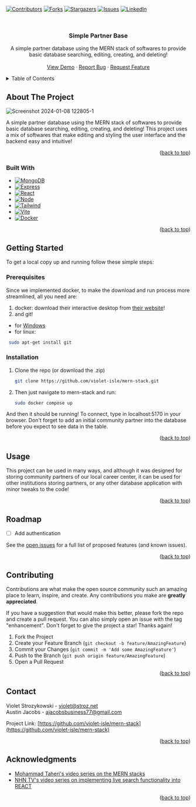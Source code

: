 <a name="readme-top"></a>



<!-- PROJECT SHIELDS -->
<!--
*** I'm using markdown "reference style" links for readability.
*** Reference links are enclosed in brackets [ ] instead of parentheses ( ).
*** See the bottom of this document for the declaration of the reference variables
*** for contributors-url, forks-url, etc. This is an optional, concise syntax you may use.
*** https://www.markdownguide.org/basic-syntax/#reference-style-links
-->
[![Contributors][contributors-shield]][contributors-url]
[![Forks][forks-shield]][forks-url]
[![Stargazers][stars-shield]][stars-url]
[![Issues][issues-shield]][issues-url]
[![LinkedIn][linkedin-shield]][linkedin-url]



<!-- PROJECT LOGO -->
<br />
<div align="center">
  <a href="https://github.com/violet-isle/mern-stack">
  </a>

<h3 align="center">Simple Partner Base</h3>

  <p align="center">
    A simple partner database using the MERN stack of softwares to provide basic database searching, editing, creating, and deleting!
    <br />
    <br />
    <a href="https://github.com/violet-isle/mern-stack">View Demo</a>
    ·
    <a href="https://github.com/violet-isle/mern-stack/issues">Report Bug</a>
    ·
    <a href="https://github.com/violet-isle/mern-stack/issues">Request Feature</a>
  </p>
</div>



<!-- TABLE OF CONTENTS -->
<details>
  <summary>Table of Contents</summary>
  <ol>
    <li>
      <a href="#about-the-project">About The Project</a>
      <ul>
        <li><a href="#built-with">Built With</a></li>
      </ul>
    </li>
    <li>
      <a href="#getting-started">Getting Started</a>
      <ul>
        <li><a href="#prerequisites">Prerequisites</a></li>
        <li><a href="#installation">Installation</a></li>
      </ul>
    </li>
    <li><a href="#usage">Usage</a></li>
    <li><a href="#roadmap">Roadmap</a></li>
    <li><a href="#contributing">Contributing</a></li>
    <li><a href="#contact">Contact</a></li>
    <li><a href="#acknowledgments">Acknowledgments</a></li>
  </ol>
</details>



<!-- ABOUT THE PROJECT -->
## About The Project

![Screenshot 2024-01-08 122805-1](https://github.com/violet-isle/mern-stack/assets/114704338/db2d02c6-3522-49dd-ad39-70e89af13138)


A simple partner database using the MERN stack of softwares to provide basic database searching, editing, creating, and deleting! This project uses a mix of softwares that make editing and styling the user interface and the backend easy and intuitive! 

<p align="right">(<a href="#readme-top">back to top</a>)</p>



### Built With

* [![MongoDB][MongoDB]][MongoDB-url]
* [![Express][Express]][Express-url]
* [![React][React.js]][React-url]
* [![Node][Node.js]][Node-url]
* [![Tailwind][Tailwind]][Tailwind-url]
* [![Vite][Vite]][Vite-url]
* [![Docker][Docker]][Docker-url]


<p align="right">(<a href="#readme-top">back to top</a>)</p>



<!-- GETTING STARTED -->
## Getting Started

To get a local copy up and running follow these simple steps:

### Prerequisites

Since we implemented docker, to make the download and run process more streamlined, all you need are:
1. docker:
  download their interactive desktop from [their website](https://www.docker.com/products/docker-desktop/)!
2. and git!
  * for [Windows](https://git-scm.com/download/win)
  * for linux:
  ```sh
   sudo apt-get install git
  ```
  
### Installation


1. Clone the repo (or download the .zip)
   ```sh
   git clone https://github.com/violet-isle/mern-stack.git
   ```
2. Then just navigate to mern-stack and run:
   ```sh
   sudo docker compose up
   ```
And then it should be running! To connect, type in localhost:5170 in your browser. Don't forget to add an initial community partner into the database before you expect to see data in the table.

<p align="right">(<a href="#readme-top">back to top</a>)</p>



<!-- USAGE EXAMPLES -->
## Usage

This project can be used in many ways, and although it was designed for storing community partners of our local career center, it can be used for other institutions storing partners, or any other database application with minor tweaks to the code!

<p align="right">(<a href="#readme-top">back to top</a>)</p>



<!-- ROADMAP -->
## Roadmap

- [ ] Add authentication

See the [open issues](https://github.com/violet-isle/mern-stack/issues) for a full list of proposed features (and known issues).

<p align="right">(<a href="#readme-top">back to top</a>)</p>



<!-- CONTRIBUTING -->
## Contributing

Contributions are what make the open source community such an amazing place to learn, inspire, and create. Any contributions you make are **greatly appreciated**.

If you have a suggestion that would make this better, please fork the repo and create a pull request. You can also simply open an issue with the tag "enhancement".
Don't forget to give the project a star! Thanks again!

1. Fork the Project
2. Create your Feature Branch (`git checkout -b feature/AmazingFeature`)
3. Commit your Changes (`git commit -m 'Add some AmazingFeature'`)
4. Push to the Branch (`git push origin feature/AmazingFeature`)
5. Open a Pull Request

<p align="right">(<a href="#readme-top">back to top</a>)</p>





<!-- CONTACT -->
## Contact

Violet Strozykowski - violet@stroz.net
<br />
Austin Jacobs - ajacobsbusiness77@gmail.com
<br />


Project Link: [https://github.com/violet-isle/mern-stack](https://github.com/violet-isle/mern-stack)

<p align="right">(<a href="#readme-top">back to top</a>)</p>



<!-- ACKNOWLEDGMENTS -->
## Acknowledgments

* [Mohammad Taheri's video series on the MERN stacks](https://youtube.com/playlist?list=PLUX0Gmrifrwd7LmPYApia9NNwxV9-4Kgn&si=sn9lzNNTQgrtQTf1)
* [NHN TV's video series on implementing live search functionality into REACT](https://www.youtube.com/watch?v=OwqkFjXG_sI)

<p align="right">(<a href="#readme-top">back to top</a>)</p>



<!-- MARKDOWN LINKS & IMAGES -->
<!-- https://www.markdownguide.org/basic-syntax/#reference-style-links -->
[contributors-shield]: https://img.shields.io/github/contributors/violet-isle/mern-stack.svg?style=for-the-badge
[contributors-url]: https://github.com/violet-isle/mern-stack/graphs/contributors
[forks-shield]: https://img.shields.io/github/forks/violet-isle/mern-stack.svg?style=for-the-badge
[forks-url]: https://github.com/violet-isle/mern-stack/network/members
[stars-shield]: https://img.shields.io/github/stars/violet-isle/mern-stack.svg?style=for-the-badge
[stars-url]: https://github.com/violet-isle/mern-stack/stargazers
[issues-shield]: https://img.shields.io/github/issues/violet-isle/mern-stack.svg?style=for-the-badge
[issues-url]: https://github.com/violet-isle/mern-stack/issues
[license-shield]: https://img.shields.io/github/license/violet-isle/mern-stack.svg?style=for-the-badge
[license-url]: https://github.com/violet-isle/mern-stack/blob/master/LICENSE.txt
[linkedin-shield]: https://img.shields.io/badge/-LinkedIn-black.svg?style=for-the-badge&logo=linkedin&colorB=555
[linkedin-url]: https://linkedin.com/in/violet-strozykowski-10b019259
[product-screenshot]: images/screenshot.png
[Node.js]: https://img.shields.io/npm/v/npm.svg?logo=nodedotjs&style=for-the-badge
[Node-url]: https://nodejs.org/en
[React.js]: https://img.shields.io/badge/React-20232A?style=for-the-badge&logo=react&logoColor=61DAFB
[React-url]: https://reactjs.org/
[MongoDB]: https://img.shields.io/badge/MongoDB-4EA94B?style=for-the-badge&logo=mongodb&logoColor=white
[MongoDB-url]: https://www.mongodb.com/
[Express]: https://img.shields.io/badge/Express.js-404D59?style=for-the-badge
[Express-url]: https://expressjs.com/
[Tailwind]: https://img.shields.io/badge/Tailwind_CSS-38B2AC?style=for-the-badge&logo=tailwind-css&logoColor=white
[Tailwind-url]: https://tailwindui.com/
[Vite]: https://img.shields.io/badge/Vite-61DAFB?logo=vite&labelColor=20232A&style=for-the-badge&color=20232A
[Vite-url]: https://vitejs.dev
[Docker]: https://img.shields.io/badge/docker-%230db7ed.svg?style=for-the-badge&logo=docker&logoColor=white
[Docker-url]: https://www.docker.com/

